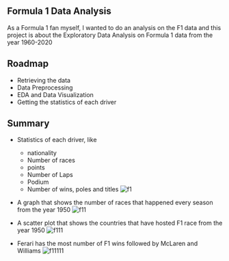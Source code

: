 
## Formula 1 Data Analysis

As a Formula 1 fan myself, I wanted to do an analysis on the F1 data and this
project is about the Exploratory Data Analysis on Formula 1 data from the year 1960-2020

## Roadmap

- Retrieving the data
- Data Preprocessing
- EDA and Data Visualization
- Getting the statistics of each driver

## Summary

* Statistics of each driver, like
    - nationality
    - Number of races
    - points
    - Number of Laps
    - Podium
    - Number of wins, poles and titles
    ![f1](https://user-images.githubusercontent.com/94665209/189041043-a56603ed-c19a-4025-b543-4c0873373240.PNG)

* A graph that shows the number of races that happened every season from the year 1950
![f11](https://user-images.githubusercontent.com/94665209/189041051-2bb2cb73-45bd-4953-a2fe-8d578318e960.PNG)

* A scatter plot that shows the countries that have hosted F1 race from the year 1950
![f111](https://user-images.githubusercontent.com/94665209/189041054-e559d3e1-c382-42a8-a170-02a599581c4e.PNG)

* Ferari has the most number of F1 wins followed by McLaren and Williams
![f11111](https://user-images.githubusercontent.com/94665209/189041057-d6135c05-6c67-4c6b-b1c0-2810255ac6c5.PNG)
